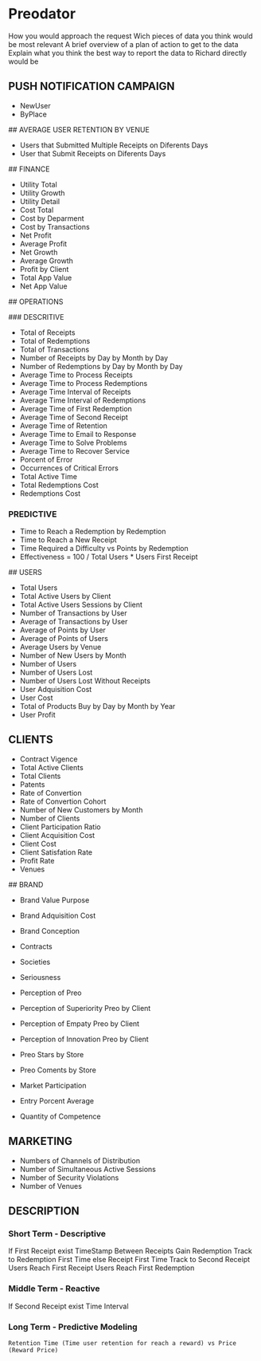 # Preodator

How you would approach the request
Wich pieces of data you think would be most relevant
A brief overview of a plan of action to get to the data
Explain what you think the best way to report the data to Richard directly would be

## PUSH NOTIFICATION CAMPAIGN
  - NewUser
  - ByPlace

## AVERAGE USER RETENTION BY VENUE
  - Users that Submitted Multiple Receipts on Diferents Days
  - User that Submit Receipts on Diferents Days

## FINANCE
  - Utility Total
  - Utility Growth
  - Utility Detail
  - Cost Total
  - Cost by Deparment
  - Cost by Transactions
  - Net Profit
  - Average Profit
  - Net Growth
  - Average Growth
  - Profit by Client
  - Total App Value
  - Net App Value

## OPERATIONS

### DESCRITIVE
  - Total of Receipts
  - Total of Redemptions
  - Total of Transactions
  - Number of Receipts by Day by Month by Day
  - Number of Redemptions by Day by Month by Day
  - Average Time to Process Receipts
  - Average Time to Process Redemptions
  - Average Time Interval of Receipts
  - Average Time Interval of Redemptions
  - Average Time of First Redemption
  - Average Time of Second Receipt
  - Average Time of Retention
  - Average Time to Email to Response
  - Average Time to Solve Problems
  - Average Time to Recover Service
  - Porcent of Error
  - Occurrences of Critical Errors
  - Total Active Time
  - Total Redemptions Cost
  - Redemptions Cost

### PREDICTIVE
  - Time to Reach a Redemption by Redemption
  - Time to Reach a New Receipt
  - Time Required a Difficulty vs Points by Redemption
  - Effectiveness = 100 / Total Users * Users First Receipt

## USERS
  - Total Users
  - Total Active Users by Client
  - Total Active Users Sessions by Client
  - Number of Transactions by User
  - Average of Transactions by User
  - Average of Points by User
  - Average of Points of Users
  - Average Users by Venue
  - Number of New Users by Month
  - Number of Users
  - Number of Users Lost
  - Number of Users Lost Without Receipts
  - User Adquisition Cost
  - User Cost
  - Total of Products Buy by Day by Month by Year
  - User Profit

## CLIENTS
  - Contract Vigence
  - Total Active Clients
  - Total Clients
  - Patents
  - Rate of Convertion
  - Rate of Convertion Cohort
  - Number of New Customers by Month
  - Number of Clients
  - Client Participation Ratio
  - Client Acquisition Cost
  - Client Cost
  - Client Satisfation Rate
  - Profit Rate
  - Venues

## BRAND
  - Brand Value Purpose
  - Brand Adquisition Cost
  - Brand Conception
  - Contracts
  - Societies
  - Seriousness

  - Perception of Preo
  - Perception of Superiority Preo by Client
  - Perception of Empaty Preo by Client
  - Perception of Innovation Preo by Client

  - Preo Stars by Store
  - Preo Coments by Store

  - Market Participation
  - Entry Porcent Average
  - Quantity of Competence

## MARKETING
  - Numbers of Channels of Distribution
  - Number of Simultaneous Active Sessions
  - Number of Security Violations
  - Number of Venues

## DESCRIPTION
### Short Term - Descriptive
  If First Receipt exist
    TimeStamp Between Receipts
    Gain Redemption
    Track to Redemption First Time
  else
    Receipt First Time
    Track to Second Receipt
  Users Reach First Receipt
  Users Reach First Redemption


### Middle Term - Reactive
  If Second Receipt exist
    Time Interval

### Long Term - Predictive Modeling
    Retention Time (Time user retention for reach a reward) vs Price (Reward Price)
